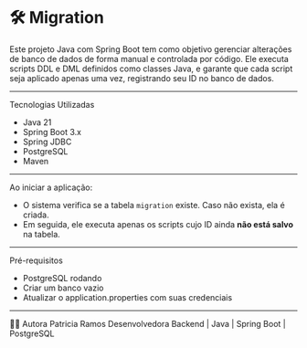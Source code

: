 # 🛠️ Migration

Este projeto Java com Spring Boot tem como objetivo gerenciar alterações de banco de dados de forma manual e controlada por código. Ele executa scripts DDL e DML definidos como classes Java, e garante que cada script seja aplicado apenas uma vez, registrando seu ID no banco de dados.

---

Tecnologias Utilizadas

- Java 21
- Spring Boot 3.x
- Spring JDBC
- PostgreSQL
- Maven

---

 Ao iniciar a aplicação:
- O sistema verifica se a tabela `migration` existe. Caso não exista, ela é criada.
- Em seguida, ele executa apenas os scripts cujo ID ainda **não está salvo** na tabela.
  
---
Pré-requisitos
- PostgreSQL rodando
- Criar um banco vazio
- Atualizar o application.properties com suas credenciais

---
👩‍💻 Autora
Patricia Ramos
Desenvolvedora Backend | Java | Spring Boot | PostgreSQL
